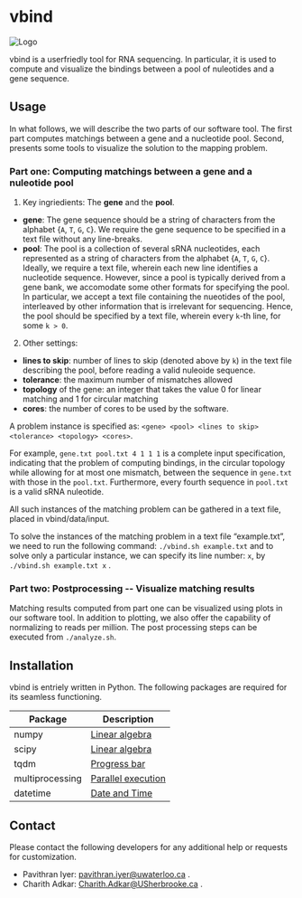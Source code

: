 # vbind

![Logo](https://github.com/paviudes/vbind/blob/master/logo.jpg?raw=true)

vbind is a userfriedly tool for RNA sequencing. In particular, it is used to compute and visualize the bindings between a pool of nuleotides and a gene sequence.

## Usage

In what follows, we will describe the two parts of our software tool. The first part computes matchings between a gene and a nucleotide pool. Second, presents some tools to visualize the solution to the mapping problem.

### Part one: Computing matchings between a gene and a nuleotide pool
1. Key ingriedients: The __gene__ and the __pool__.
  * __gene__: The gene sequence should be a string of characters from the alphabet {`A`, `T`, `G`, `C`}. We require the gene sequence to be specified in a text file without any line-breaks.
  * __pool__: The pool is a collection of several sRNA nucleotides, each represented as a string of characters from the alphabet {`A`, `T`, `G`, `C`}. Ideally, we require a text file, wherein each new line identifies a nucleotide sequence. However, since a pool is typically derived from a gene bank, we accomodate some other formats for specifying the pool. In particular, we accept a text file containing the nueotides of the pool, interleaved by other information that is irrelevant for sequencing. Hence, the pool should be specified by a text file, wherein every `k`-th line, for some `k > 0`.
2. Other settings:
  * __lines to skip__: number of lines to skip (denoted above by `k`) in the text file describing the pool, before reading a valid nuleoide sequence.
  * __tolerance__: the maximum number of mismatches allowed
  * __topology__ of the gene: an integer that takes the value 0 for linear matching and 1 for circular matching
  * __cores__: the number of cores to be used by the software.

A problem instance is specified as: `<gene> <pool> <lines to skip> <tolerance> <topology> <cores>`.

   For example, `gene.txt pool.txt 4 1 1 1` is a complete input specification, indicating that the problem of computing bindings, in the circular topology while allowing for at most one mismatch, between the sequence in `gene.txt` with those in the `pool.txt`. Furthermore, every fourth sequence in `pool.txt` is a valid sRNA nuleotide.

All such instances of the matching problem can be gathered in a text file, placed in vbind/data/input.

To solve the instances of the matching problem in a text file “example.txt”, we need to run the following command:
`./vbind.sh example.txt`
and to solve only a particular instance, we can specify its line number: `x`, by
`./vbind.sh example.txt x` .

### Part two: Postprocessing -- Visualize matching results

Matching results computed from part one can be visualized using plots in our software tool. In addition to plotting, we also offer the capability of normalizing to reads per million. The post processing steps can be executed from `./analyze.sh`.

## Installation

vbind is entriely written in Python. The following packages are required for its seamless functioning.

| Package         | Description                                                                  |
|-----------------|------------------------------------------------------------------------------|
| numpy           | [Linear algebra](https://www.numpy.org)                                      |
| scipy           | [Linear algebra](https://www.scipy.org)                                      |
| tqdm            | [Progress bar](https://tqdm.github.io)                                       |
| multiprocessing | [Parallel execution](https://docs.python.org/3/library/multiprocessing.html) |
| datetime        | [Date and Time](https://docs.python.org/3/library/datetime.html)             |


## Contact

Please contact the following developers for any additional help or requests for customization.
* Pavithran Iyer: pavithran.iyer@uwaterloo.ca .
* Charith Adkar: Charith.Adkar@USherbrooke.ca .
